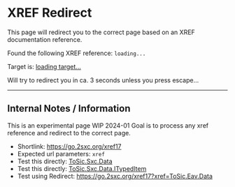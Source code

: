 # XREF Redirect

This page will redirect you to the correct page based on an XREF documentation reference.

Found the following XREF reference: <code id="xref-show">loading...</code>

Target is: <a id="xref-target" href="#">loading target...</a>

Will try to redirect you in ca. 3 seconds unless you press escape... <code id="xref-cancelled" style="display: none">cancelled</code>

---

## Internal Notes / Information

This is an experimental page WIP 2024-01
Goal is to process any xref reference and redirect to the correct page.

* Shortlink: <https://go.2sxc.org/xref17>
* Expected url parameters: `xref`
* Test this directly: [ToSic.Sxc.Data](/xref.html?xref=ToSic.Sxc.Data)
* Test this directly: [ToSic.Sxc.Data.ITypedItem](/xref.html?xref=ToSic.Sxc.Data.ITypedItem)
* Test using Redirect: <https://go.2sxc.org/xref17?xref=ToSic.Eav.Data>
